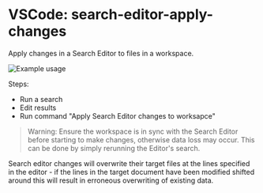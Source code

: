 # VSCode: search-editor-apply-changes

Apply changes in a Search Editor to files in a workspace.

![Example usage](demo.gif)

Steps:
- Run a search
- Edit results
- Run command "Apply Search Editor changes to worksapce"

> Warning: Ensure the workspace is in sync with the Search Editor before starting to make changes, otherwise data loss may occur. This can be done by simply rerunning the Editor's search.

Search editor changes will overwrite their target files at the lines specified in the editor - if the lines in the target document have been modified shifted around this will result in erroneous overwriting of existing data.